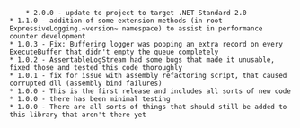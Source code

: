 		* 2.0.0 - update to project to target .NET Standard 2.0
    * 1.1.0 - addition of some extension methods (in root ExpressiveLogging.~version~ namespace) to assist in performance counter development
    * 1.0.3 - Fix: Buffering logger was popping an extra record on every ExecuteBuffer that didn't empty the queue completely
    * 1.0.2 - AssertableLogStream had some bugs that made it unusable, fixed those and tested this code thoroughly
    * 1.0.1 - fix for issue with assembly refactoring script, that caused corrupted dll (assembly bind failures)
    * 1.0.0 - This is the first release and includes all sorts of new code
    * 1.0.0 - there has been minimal testing
    * 1.0.0 - There are all sorts of things that should still be added to this library that aren't there yet
